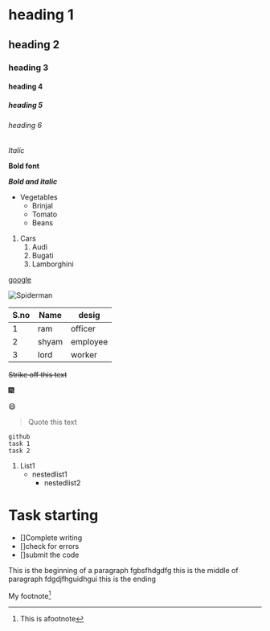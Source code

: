 # heading 1
## heading 2
### heading 3
#### heading 4
##### heading 5
###### heading 6

*Italic*

**Bold font**

***Bold and italic***

* Vegetables
  * Brinjal
  * Tomato
  * Beans

1. Cars
    1. Audi
    2. Bugati
    3. Lamborghini

[google](https://www.google.co.in/)

![Spiderman](https://upload.wikimedia.org/wikipedia/en/thumb/e/e1/Spider-Man_PS4_cover.jpg/220px-Spider-Man_PS4_cover.jpg)

S.no|Name|desig
-----|----|----
1|ram|officer
2|shyam|employee
3|lord|worker

~~Strike off this text~~

🎆

😄

>Quote this text

````
github
task 1
task 2
````
1. List1
   - nestedlist1
     - nestedlist2

# Task starting
- []Complete writing
- []check for errors
- []submit the code

This is the beginning of a paragraph
fgbsfhdgdfg
this is the middle of paragraph
fdgdjfhguidhgui
this is the ending

My footnote[^1]
[^1]: This is afootnote
   
